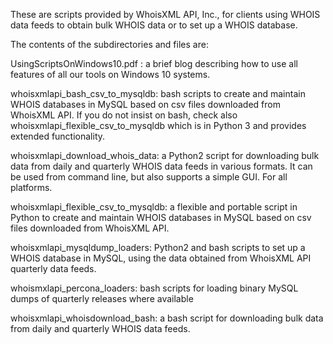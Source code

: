 These are scripts provided by WhoisXML API, Inc.,
for clients using WHOIS data feeds to obtain bulk WHOIS data
or to set up a WHOIS database.

The contents of the subdirectories and files are:

UsingScriptsOnWindows10.pdf    : a brief blog describing how to use
			       	 all features of all our tools on
				 Windows 10 systems.

whoisxmlapi_bash_csv_to_mysqldb: bash scripts to create and maintain
				 WHOIS databases in MySQL
				 based on csv files downloaded from
				 WhoisXML API.
				 If you do not insist on bash,
				 check also
				 whoisxmlapi_flexible_csv_to_mysqldb
				 which is in Python 3 
				 and provides extended functionality.

whoisxmlapi_download_whois_data: a Python2 script for downloading
				 bulk data from daily and quarterly WHOIS
				 data feeds in various formats.
				 It can be used from command line,
				 but also supports a simple GUI.
				 For all platforms.

whoisxmlapi_flexible_csv_to_mysqldb:
				a flexible and portable script in Python
				to create and maintain
				WHOIS databases in MySQL
				based on csv files downloaded from
				WhoisXML API.	

whoisxmlapi_mysqldump_loaders:   Python2 and bash scripts to set up a
				 WHOIS database in MySQL,
				 using the data obtained from
				 WhoisXML API quarterly data feeds.

whoismxlapi_percona_loaders:    bash scripts for loading binary MySQL
				dumps of quarterly releases where available

whoisxmlapi_whoisdownload_bash:  a bash script for downloading bulk
				 data from daily and quarterly WHOIS
				 data feeds.



